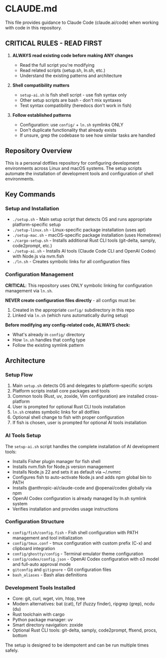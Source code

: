 # CLAUDE.md

This file provides guidance to Claude Code (claude.ai/code) when working with code in this repository.

## CRITICAL RULES - READ FIRST

1. **ALWAYS read existing code before making ANY changes**
   - Read the full script you're modifying
   - Read related scripts (setup.sh, ln.sh, etc.)
   - Understand the existing patterns and architecture

2. **Shell compatibility matters**
   - `setup-ai.sh` is fish shell script - use fish syntax only
   - Other setup scripts are bash - don't mix syntaxes
   - Test syntax compatibility (heredocs don't work in fish)

3. **Follow established patterns**
   - Configuration: use `config/` + `ln.sh` symlinks ONLY
   - Don't duplicate functionality that already exists
   - If unsure, grep the codebase to see how similar tasks are handled

## Repository Overview

This is a personal dotfiles repository for configuring development environments across Linux and macOS systems. The setup scripts automate the installation of development tools and configuration of shell environments.

## Key Commands

### Setup and Installation
- `./setup.sh` - Main setup script that detects OS and runs appropriate platform-specific setup
- `./setup-linux.sh` - Linux-specific package installation (uses apt)
- `./setup-mac.sh` - macOS-specific package installation (uses Homebrew)
- `./cargo-setup.sh` - Installs additional Rust CLI tools (git-delta, samply, code2prompt, etc.)
- `./setup-ai.sh` - Installs AI tools (Claude Code CLI and OpenAI Codex) with Node.js via nvm.fish
- `./ln.sh` - Creates symbolic links for all configuration files

### Configuration Management
**CRITICAL**: This repository uses ONLY symbolic linking for configuration management via `ln.sh`. 

**NEVER create configuration files directly** - all configs must be:
1. Created in the appropriate `config/` subdirectory in this repo
2. Linked via `ln.sh` (which runs automatically during setup)

**Before modifying any config-related code, ALWAYS check:**
- What's already in `config/` directory
- How `ln.sh` handles that config type
- Follow the existing symlink pattern

## Architecture

### Setup Flow
1. Main `setup.sh` detects OS and delegates to platform-specific scripts
2. Platform scripts install core packages and tools
3. Common tools (Rust, uv, zoxide, Vim configuration) are installed cross-platform
4. User is prompted for optional Rust CLI tools installation
5. `ln.sh` creates symbolic links for all dotfiles
6. Optional shell change to fish with proper configuration
7. If fish is chosen, user is prompted for optional AI tools installation

### AI Tools Setup
The `setup-ai.sh` script handles the complete installation of AI development tools:
- Installs Fisher plugin manager for fish shell
- Installs nvm.fish for Node.js version management
- Installs Node.js 22 and sets it as default via ~/.nvmrc
- Configures fish to auto-activate Node.js and adds npm global bin to PATH
- Installs @anthropic-ai/claude-code and @openai/codex globally via npm
- OpenAI Codex configuration is already managed by ln.sh symlink system
- Verifies installation and provides usage instructions

### Configuration Structure
- `config/fish/config.fish` - Fish shell configuration with PATH management and tool initialization
- `config/tmux.conf` - tmux configuration with custom prefix (C-x) and clipboard integration
- `config/ghostty/config` - Terminal emulator theme configuration
- `config/codex/config.json` - OpenAI Codex configuration with o3 model and full-auto approval mode
- `gitconfig` and `gitignore` - Git configuration files
- `bash_aliases` - Bash alias definitions

### Development Tools Installed
- Core: git, curl, wget, vim, htop, tree
- Modern alternatives: bat (cat), fzf (fuzzy finder), ripgrep (grep), ncdu (du)
- Rust toolchain with cargo
- Python package manager: uv
- Smart directory navigation: zoxide
- Optional Rust CLI tools: git-delta, samply, code2prompt, ffsend, procs, bottom

The setup is designed to be idempotent and can be run multiple times safely.